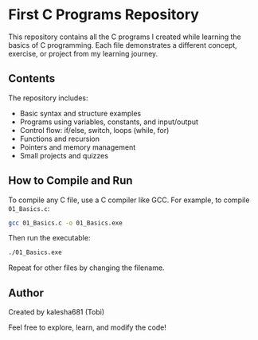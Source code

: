 # First C Programs Repository

This repository contains all the C programs I created while learning the basics of C programming. Each file demonstrates a different concept, exercise, or project from my learning journey.

## Contents
The repository includes:
- Basic syntax and structure examples
- Programs using variables, constants, and input/output
- Control flow: if/else, switch, loops (while, for)
- Functions and recursion
- Pointers and memory management
- Small projects and quizzes

## How to Compile and Run
To compile any C file, use a C compiler like GCC. For example, to compile `01_Basics.c`:

```sh
gcc 01_Basics.c -o 01_Basics.exe
```

Then run the executable:

```sh
./01_Basics.exe
```

Repeat for other files by changing the filename.

## Author
Created by kalesha681 (Tobi)

Feel free to explore, learn, and modify the code!
